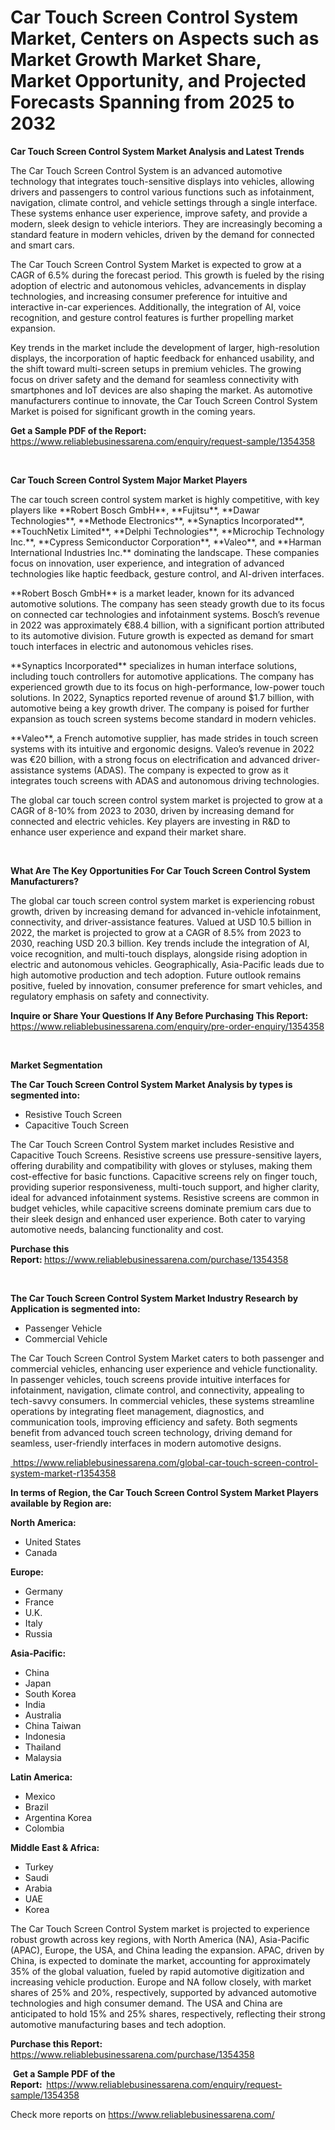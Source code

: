 <p><h1>Car Touch Screen Control System Market, Centers on Aspects such as Market Growth Market Share, Market Opportunity, and Projected Forecasts Spanning from 2025 to 2032</h1></p><p><strong>Car Touch Screen Control System Market Analysis and Latest Trends</strong></p>
<p><p>The Car Touch Screen Control System is an advanced automotive technology that integrates touch-sensitive displays into vehicles, allowing drivers and passengers to control various functions such as infotainment, navigation, climate control, and vehicle settings through a single interface. These systems enhance user experience, improve safety, and provide a modern, sleek design to vehicle interiors. They are increasingly becoming a standard feature in modern vehicles, driven by the demand for connected and smart cars.</p><p>The Car Touch Screen Control System Market is expected to grow at a CAGR of 6.5% during the forecast period. This growth is fueled by the rising adoption of electric and autonomous vehicles, advancements in display technologies, and increasing consumer preference for intuitive and interactive in-car experiences. Additionally, the integration of AI, voice recognition, and gesture control features is further propelling market expansion.</p><p>Key trends in the market include the development of larger, high-resolution displays, the incorporation of haptic feedback for enhanced usability, and the shift toward multi-screen setups in premium vehicles. The growing focus on driver safety and the demand for seamless connectivity with smartphones and IoT devices are also shaping the market. As automotive manufacturers continue to innovate, the Car Touch Screen Control System Market is poised for significant growth in the coming years.</p></p>
<p><strong>Get a Sample PDF of the Report:&nbsp;</strong> <a href="https://www.reliablebusinessarena.com/enquiry/request-sample/1354358?utm_campaign=1891&utm_medium=2&utm_source=Github&utm_content=ia&utm_term=24012025&utm_id=car-touch-screen-control-system">https://www.reliablebusinessarena.com/enquiry/request-sample/1354358</a></p>
<p>&nbsp;</p>
<p><strong>Car Touch Screen Control System Major Market Players</strong></p>
<p><p>The car touch screen control system market is highly competitive, with key players like **Robert Bosch GmbH**, **Fujitsu**, **Dawar Technologies**, **Methode Electronics**, **Synaptics Incorporated**, **TouchNetix Limited**, **Delphi Technologies**, **Microchip Technology Inc.**, **Cypress Semiconductor Corporation**, **Valeo**, and **Harman International Industries Inc.** dominating the landscape. These companies focus on innovation, user experience, and integration of advanced technologies like haptic feedback, gesture control, and AI-driven interfaces.</p><p>**Robert Bosch GmbH** is a market leader, known for its advanced automotive solutions. The company has seen steady growth due to its focus on connected car technologies and infotainment systems. Bosch’s revenue in 2022 was approximately €88.4 billion, with a significant portion attributed to its automotive division. Future growth is expected as demand for smart touch interfaces in electric and autonomous vehicles rises.</p><p>**Synaptics Incorporated** specializes in human interface solutions, including touch controllers for automotive applications. The company has experienced growth due to its focus on high-performance, low-power touch solutions. In 2022, Synaptics reported revenue of around $1.7 billion, with automotive being a key growth driver. The company is poised for further expansion as touch screen systems become standard in modern vehicles.</p><p>**Valeo**, a French automotive supplier, has made strides in touch screen systems with its intuitive and ergonomic designs. Valeo’s revenue in 2022 was €20 billion, with a strong focus on electrification and advanced driver-assistance systems (ADAS). The company is expected to grow as it integrates touch screens with ADAS and autonomous driving technologies.</p><p>The global car touch screen control system market is projected to grow at a CAGR of 8-10% from 2023 to 2030, driven by increasing demand for connected and electric vehicles. Key players are investing in R&D to enhance user experience and expand their market share.</p></p>
<p>&nbsp;</p>
<p><strong>What Are The Key Opportunities For Car Touch Screen Control System Manufacturers?</strong></p>
<p><p>The global car touch screen control system market is experiencing robust growth, driven by increasing demand for advanced in-vehicle infotainment, connectivity, and driver-assistance features. Valued at USD 10.5 billion in 2022, the market is projected to grow at a CAGR of 8.5% from 2023 to 2030, reaching USD 20.3 billion. Key trends include the integration of AI, voice recognition, and multi-touch displays, alongside rising adoption in electric and autonomous vehicles. Geographically, Asia-Pacific leads due to high automotive production and tech adoption. Future outlook remains positive, fueled by innovation, consumer preference for smart vehicles, and regulatory emphasis on safety and connectivity.</p></p>
<p><strong>Inquire or Share Your Questions If Any Before Purchasing This Report:</strong> <a href="https://www.reliablebusinessarena.com/enquiry/pre-order-enquiry/1354358?utm_campaign=1891&utm_medium=2&utm_source=Github&utm_content=ia&utm_term=24012025&utm_id=car-touch-screen-control-system">https://www.reliablebusinessarena.com/enquiry/pre-order-enquiry/1354358</a></p>
<p>&nbsp;</p>
<p><strong>Market Segmentation</strong></p>
<p><strong>The Car Touch Screen Control System Market Analysis by types is segmented into:</strong></p>
<p><ul><li>Resistive Touch Screen</li><li>Capacitive Touch Screen</li></ul></p>
<p><p>The Car Touch Screen Control System market includes Resistive and Capacitive Touch Screens. Resistive screens use pressure-sensitive layers, offering durability and compatibility with gloves or styluses, making them cost-effective for basic functions. Capacitive screens rely on finger touch, providing superior responsiveness, multi-touch support, and higher clarity, ideal for advanced infotainment systems. Resistive screens are common in budget vehicles, while capacitive screens dominate premium cars due to their sleek design and enhanced user experience. Both cater to varying automotive needs, balancing functionality and cost.</p></p>
<p><strong>Purchase this Report:&nbsp;</strong><a href="https://www.reliablebusinessarena.com/purchase/1354358?utm_campaign=1891&utm_medium=2&utm_source=Github&utm_content=ia&utm_term=24012025&utm_id=car-touch-screen-control-system">https://www.reliablebusinessarena.com/purchase/1354358</a></p>
<p>&nbsp;</p>
<p><strong>The Car Touch Screen Control System Market Industry Research by Application is segmented into:</strong></p>
<p><ul><li>Passenger Vehicle</li><li>Commercial Vehicle</li></ul></p>
<p><p>The Car Touch Screen Control System Market caters to both passenger and commercial vehicles, enhancing user experience and vehicle functionality. In passenger vehicles, touch screens provide intuitive interfaces for infotainment, navigation, climate control, and connectivity, appealing to tech-savvy consumers. In commercial vehicles, these systems streamline operations by integrating fleet management, diagnostics, and communication tools, improving efficiency and safety. Both segments benefit from advanced touch screen technology, driving demand for seamless, user-friendly interfaces in modern automotive designs.</p></p>
<p><a href="https://www.reliablebusinessarena.com/global-car-touch-screen-control-system-market-r1354358?utm_campaign=1891&utm_medium=2&utm_source=Github&utm_content=ia&utm_term=24012025&utm_id=car-touch-screen-control-system">&nbsp;https://www.reliablebusinessarena.com/global-car-touch-screen-control-system-market-r1354358</a></p>
<p><strong>In terms of Region, the Car Touch Screen Control System Market Players available by Region are:</strong></p>
<p>
    <p> <strong> North America: </strong>
        <ul>
            <li>United States</li>
            <li>Canada</li>
        </ul>
        </p> 
    <p> <strong> Europe: </strong>
        <ul>
            <li>Germany</li>
            <li>France</li>
            <li>U.K.</li>
            <li>Italy</li>
            <li>Russia</li>
        </ul>
        </p> 
    <p> <strong> Asia-Pacific: </strong>
        <ul>
            <li>China</li>
            <li>Japan</li>
            <li>South Korea</li>
            <li>India</li>
            <li>Australia</li>
            <li>China Taiwan</li>
            <li>Indonesia</li>
            <li>Thailand</li>
            <li>Malaysia</li>
        </ul>
        </p> 
    <p> <strong> Latin America: </strong>
        <ul>
            <li>Mexico</li>
            <li>Brazil</li>
            <li>Argentina Korea</li>
            <li>Colombia</li>
        </ul>
        </p> 
    <p> <strong> Middle East & Africa: </strong>
        <ul>
            <li>Turkey</li>
            <li>Saudi</li>
            <li>Arabia</li>
            <li>UAE</li>
            <li>Korea</li>
        </ul>
    </p>
    </p>
<p><p>The Car Touch Screen Control System market is projected to experience robust growth across key regions, with North America (NA), Asia-Pacific (APAC), Europe, the USA, and China leading the expansion. APAC, driven by China, is expected to dominate the market, accounting for approximately 35% of the global valuation, fueled by rapid automotive digitization and increasing vehicle production. Europe and NA follow closely, with market shares of 25% and 20%, respectively, supported by advanced automotive technologies and high consumer demand. The USA and China are anticipated to hold 15% and 25% shares, respectively, reflecting their strong automotive manufacturing bases and tech adoption.</p></p>
<p><strong>Purchase this Report: </strong><a href="https://www.reliablebusinessarena.com/purchase/1354358?utm_campaign=1891&utm_medium=2&utm_source=Github&utm_content=ia&utm_term=24012025&utm_id=car-touch-screen-control-system">https://www.reliablebusinessarena.com/purchase/1354358</a></p>
<p>&nbsp;<strong>Get a Sample PDF of the Report:&nbsp;&nbsp;</strong><a href="https://www.reliablebusinessarena.com/enquiry/request-sample/1354358?utm_campaign=1891&utm_medium=2&utm_source=Github&utm_content=ia&utm_term=24012025&utm_id=car-touch-screen-control-system">https://www.reliablebusinessarena.com/enquiry/request-sample/1354358</a></p>
<p><strong></strong></p>
<p>Check more reports on <a href="https://www.reliablebusinessarena.com/?utm_campaign=1891&utm_medium=2&utm_source=Github&utm_content=ia&utm_term=24012025&utm_id=car-touch-screen-control-system">https://www.reliablebusinessarena.com/</a></p>